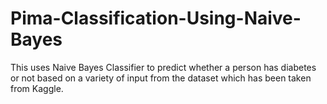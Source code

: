 # Pima-Classification-Using-Naive-Bayes
This uses Naive Bayes Classifier to predict whether a person has diabetes or not based on a variety of input from the dataset
which has been taken from Kaggle.
